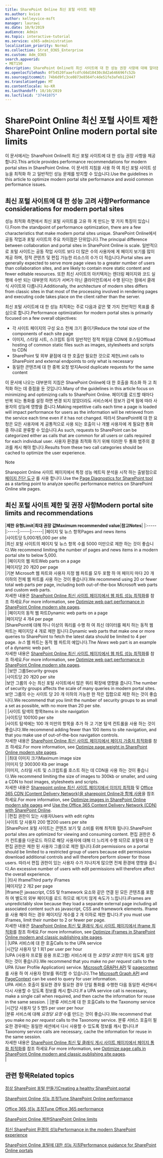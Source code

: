 ```yaml
---
title: SharePoint Online 최신 포털 사이트 제한
ms.author: kvice
author: kelleyvice-msft
manager: laurawi
ms.date: 10/9/2019
audience: Admin
ms.topic: interactive-tutorial
ms.service: o365-administration
localization_priority: Normal
ms.collection: Strat_O365_Enterprise
ms.custom: Adm_O365
search.appverid:
- MET150
description: SharePoint Online의 최신 사이트에 대 한 성능 권장 사항에 대해 알아봅니다.
ms.openlocfilehash: 0f54520faaefcdfc66d10430c8d2a646696fc52b
ms.sourcegitcommit: 74b6d9fc3ce0873e8564fc4de51fe3afeb122447
ms.translationtype: MT
ms.contentlocale: ko-KR
ms.lasthandoff: 10/10/2019
ms.locfileid: "37441075"
---
```

# <a name="sharepoint-online-modern-portal-site-limits"></a><span data-ttu-id="c895d-103">SharePoint Online 최신 포털 사이트 제한</span><span class="sxs-lookup"><span data-stu-id="c895d-103">SharePoint Online modern portal site limits</span></span>

<span data-ttu-id="c895d-104">이 문서에서는 SharePoint Online의 최신 포털 사이트에 대 한 성능 권장 사항을 제공 합니다.</span><span class="sxs-lookup"><span data-stu-id="c895d-104">This article provides performance recommendations for modern portal sites in SharePoint Online.</span></span> <span data-ttu-id="c895d-105">이 문서의 지침을 사용 하 여 최신 포털 사이트 성능을 최적화 하 고 일반적인 성능 문제를 방지할 수 있습니다.</span><span class="sxs-lookup"><span data-stu-id="c895d-105">Use the guidelines in this article to optimize modern portal site performance and avoid common performance issues.</span></span>

## <a name="performance-considerations-for-modern-portal-sites"></a><span data-ttu-id="c895d-106">최신 포털 사이트에 대 한 성능 고려 사항</span><span class="sxs-lookup"><span data-stu-id="c895d-106">Performance considerations for modern portal sites</span></span>

<span data-ttu-id="c895d-107">성능 최적화 측면에서 최신 포털 사이트를 고유 하 게 만드는 몇 가지 특징이 있습니다.</span><span class="sxs-lookup"><span data-stu-id="c895d-107">From the standpoint of performance optimization, there are a few characteristics that make modern portal sites unique.</span></span> <span data-ttu-id="c895d-108">SharePoint Online에서 공동 작업과 포털 사이트의 주요 차이점은 단위입니다.</span><span class="sxs-lookup"><span data-stu-id="c895d-108">The principal difference between collaboration and portal sites in SharePoint Online is scale.</span></span> <span data-ttu-id="c895d-109">일반적으로 포털 사이트는 공동 작업 사이트 보다 더 많은 수의 사용자에 게 페이지 보기를 많이 제공 하며, 정적 콘텐츠 및 편집 가능한 리소스의 수가 더 적습니다.</span><span class="sxs-lookup"><span data-stu-id="c895d-109">Portal sites are generally expected to serve more page views to a greater number of users than collaboration sites, and are likely to contain more static content and fewer editable resources.</span></span> <span data-ttu-id="c895d-110">또한 최신 사이트의 아키텍처는 렌더링 페이지와 코드 실행에 수반 되는 대부분의 처리가 서버가 아닌 클라이언트에서 수행 된다는 점에서 클래식 사이트와 다릅니다.</span><span class="sxs-lookup"><span data-stu-id="c895d-110">Additionally, the architecture of modern sites differs from classic sites in that most of the processing involved in rendering pages and executing code takes place on the client rather than the server.</span></span>

<span data-ttu-id="c895d-111">최신 포털 사이트에 대 한 성능 최적화는 주로 다음과 같은 몇 가지 전반적인 목표를 중심으로 합니다.</span><span class="sxs-lookup"><span data-stu-id="c895d-111">Performance optimization for modern portal sites is primarily focused on a few overall objectives:</span></span>

- <span data-ttu-id="c895d-112">각 사이트 페이지의 구성 요소 전체 크기 줄이기</span><span class="sxs-lookup"><span data-stu-id="c895d-112">Reduce the total size of the components of each site page</span></span>
- <span data-ttu-id="c895d-113">이미지, 스타일 시트, 스크립트 등의 일반적인 정적 파일을 CDN에 호스팅</span><span class="sxs-lookup"><span data-stu-id="c895d-113">Offload hosting of common static files such as images, stylesheets and scripts to CDN</span></span>
- <span data-ttu-id="c895d-114">SharePoint 및 외부 끝점에 대 한 호출만 필요한 것으로 제한</span><span class="sxs-lookup"><span data-stu-id="c895d-114">Limit calls to SharePoint and external endpoints to only what is necessary</span></span>
- <span data-ttu-id="c895d-115">동일한 콘텐츠에 대 한 중복 요청 방지</span><span class="sxs-lookup"><span data-stu-id="c895d-115">Avoid duplicate requests for the same content</span></span>

<span data-ttu-id="c895d-116">이 문서에 나오는 대부분의 지침은 SharePoint Online에 대 한 호출을 최소화 하 고 최적화 하는 데 중점을 둔 것입니다.</span><span class="sxs-lookup"><span data-stu-id="c895d-116">Many of the guidelines in this article focus on minimizing and optimizing calls to SharePoint Online.</span></span> <span data-ttu-id="c895d-117">페이지를 로드할 때마다 반복 되는 통화를 설정 하면 변경 되지 않았더라도 서비스에서 정보가 검색 됨에 따라 사용자의 성능에 영향을 줍니다.</span><span class="sxs-lookup"><span data-stu-id="c895d-117">Making repetitive calls each time a page is loaded will impact performance for users as the information will be retrieved from the service each time even if it has not changed.</span></span> <span data-ttu-id="c895d-118">따라서 SharePoint에 대 한 요청은 모든 사용자에 게 공통적으로 사용 되는 호출이 나 개별 사용자에 게 필요한 통화 중 하나로 분류할 수 있습니다.</span><span class="sxs-lookup"><span data-stu-id="c895d-118">As such, requests to SharePoint can be categorized either as calls that are common for all users or calls required for each individual user.</span></span> <span data-ttu-id="c895d-119">사용자 환경을 최적화 하기 위해 이러한 두 통화 범주의 결과를 캐시 해야 합니다.</span><span class="sxs-lookup"><span data-stu-id="c895d-119">Results from these two call categories should be cached to optimize the user experience.</span></span>

>[!NOTE]
><span data-ttu-id="c895d-120">Sharepoint Online 사이트 페이지에서 특정 성능 메트릭 분석을 시작 하는 출발점으로 [페이지 진단 도구](https://aka.ms/perftool) 를 사용 합니다.</span><span class="sxs-lookup"><span data-stu-id="c895d-120">Use the [Page Diagnostics for SharePoint tool](https://aka.ms/perftool) as a starting point to analyze specific performance metrics on SharePoint Online site pages.</span></span>

## <a name="modern-portal-site-limits-and-recommendations"></a><span data-ttu-id="c895d-121">최신 포털 사이트 제한 및 권장 사항</span><span class="sxs-lookup"><span data-stu-id="c895d-121">Modern portal site limits and recommendations</span></span>

|<span data-ttu-id="c895d-122">**제한 유형**</span><span class="sxs-lookup"><span data-stu-id="c895d-122">**Limit**</span></span>|<span data-ttu-id="c895d-123">**최대 권장 값**</span><span class="sxs-lookup"><span data-stu-id="c895d-123">**Maximum recommended value**</span></span>|<span data-ttu-id="c895d-124">**참고**</span><span class="sxs-lookup"><span data-stu-id="c895d-124">**Notes**</span></span>|
|:-----|:-----|:-----|:-----|
|<span data-ttu-id="c895d-125">페이지 및 뉴스 항목</span><span class="sxs-lookup"><span data-stu-id="c895d-125">Pages and news items</span></span>  <br/> |<span data-ttu-id="c895d-126">사이트당 5,000개</span><span class="sxs-lookup"><span data-stu-id="c895d-126">5,000 per site</span></span>  <br/> |<span data-ttu-id="c895d-127">최신 포털 사이트의 페이지 및 뉴스 항목 수를 5000 미만으로 제한 하는 것이 좋습니다.</span><span class="sxs-lookup"><span data-stu-id="c895d-127">We recommend limiting the number of pages and news items in a modern portal site to below 5,000.</span></span>  <br/> |
|<span data-ttu-id="c895d-128">페이지의 웹 파트</span><span class="sxs-lookup"><span data-stu-id="c895d-128">Web parts on a page</span></span>  <br/> |<span data-ttu-id="c895d-129">페이지당 20 개</span><span class="sxs-lookup"><span data-stu-id="c895d-129">20 per page</span></span>  <br/> |<span data-ttu-id="c895d-130">기본 Microsoft 웹 파트와 사용자 지정 웹 파트를 모두 포함 하 여 페이지 마다 20 개 이하의 전체 웹 파트를 사용 하는 것이 좋습니다.</span><span class="sxs-lookup"><span data-stu-id="c895d-130">We recommend using 20 or fewer total web parts per page, including both out-of-the-box Microsoft web parts and custom web parts.</span></span> <br/> <span data-ttu-id="c895d-131">자세한 내용은 [SharePoint Online 최신 사이트 페이지에서 웹 파트 성능 최적화](modern-web-part-optimization.md)를 참조 하세요.</span><span class="sxs-lookup"><span data-stu-id="c895d-131">For more information, see [Optimize web part performance in SharePoint Online modern site pages](modern-web-part-optimization.md).</span></span>  <br/> |
|<span data-ttu-id="c895d-132">페이지의 동적 웹 파트</span><span class="sxs-lookup"><span data-stu-id="c895d-132">Dynamic web parts on a page</span></span>  <br/> |<span data-ttu-id="c895d-133">페이지당 4 개</span><span class="sxs-lookup"><span data-stu-id="c895d-133">4 per page</span></span>  <br/> |<span data-ttu-id="c895d-134">SharePoint에 대해 하나 이상의 쿼리를 수행 하 여 최신 데이터를 페치 하는 동적 웹 파트는 페이지당 4 개로 제한 됩니다.</span><span class="sxs-lookup"><span data-stu-id="c895d-134">Dynamic web parts that make one or more queries to SharePoint to fetch the latest data should be limited to 4 per page.</span></span> <span data-ttu-id="c895d-135">_뉴스_ 웹 파트는 동적 웹 파트의 예입니다.</span><span class="sxs-lookup"><span data-stu-id="c895d-135">The _News_ web part is an example of a dynamic web part.</span></span> <br/> <span data-ttu-id="c895d-136">자세한 내용은 [SharePoint Online 최신 사이트 페이지에서 웹 파트 성능 최적화](modern-web-part-optimization.md)를 참조 하세요.</span><span class="sxs-lookup"><span data-stu-id="c895d-136">For more information, see [Optimize web part performance in SharePoint Online modern site pages](modern-web-part-optimization.md).</span></span>    <br/> |
|<span data-ttu-id="c895d-137">보안 그룹</span><span class="sxs-lookup"><span data-stu-id="c895d-137">Security groups</span></span>  <br/> |<span data-ttu-id="c895d-138">사이트당 20 개</span><span class="sxs-lookup"><span data-stu-id="c895d-138">20 per site</span></span>  <br/> |<span data-ttu-id="c895d-139">보안 그룹의 수는 최신 포털 사이트에서 많은 쿼리 확장에 영향을 줍니다.</span><span class="sxs-lookup"><span data-stu-id="c895d-139">The number of security groups affects the scale of many queries in modern portal sites.</span></span> <span data-ttu-id="c895d-140">보안 그룹의 수는 사이트 당 20 개 이하의 가능한 한 작은 집합으로 제한 하는 것이 좋습니다.</span><span class="sxs-lookup"><span data-stu-id="c895d-140">We recommend that you limit the number of security groups to as small a set as possible, with no more than 20 per site.</span></span>  <br/> |
|<span data-ttu-id="c895d-141">사이트 탐색의 항목</span><span class="sxs-lookup"><span data-stu-id="c895d-141">Items in site navigation</span></span>  <br/> |<span data-ttu-id="c895d-142">사이트당 100</span><span class="sxs-lookup"><span data-stu-id="c895d-142">100 per site</span></span>  <br/> |<span data-ttu-id="c895d-143">사이트 탐색에는 100 개 미만의 항목을 추가 하 고 기본 탐색 컨트롤을 사용 하는 것이 좋습니다.</span><span class="sxs-lookup"><span data-stu-id="c895d-143">We recommend adding fewer than 100 items to site navigation, and that you make use of out-of-the-box navigation controls.</span></span>  <br/> <span data-ttu-id="c895d-144">자세한 내용은 [SharePoint Online 최신 사이트 페이지에서 페이지 가중치 최적화](modern-page-weight-optimization.md)를 참조 하세요.</span><span class="sxs-lookup"><span data-stu-id="c895d-144">For more information, see [Optimize page weight in SharePoint Online modern site pages](modern-page-weight-optimization.md).</span></span> <br/> |
|<span data-ttu-id="c895d-145">최대 이미지 크기</span><span class="sxs-lookup"><span data-stu-id="c895d-145">Maximum image size</span></span>  <br/> |<span data-ttu-id="c895d-146">이미지 당 300</span><span class="sxs-lookup"><span data-stu-id="c895d-146">300 Kb per image</span></span>  <br/> |<span data-ttu-id="c895d-147">이미지, 스타일 시트 및 스크립트를 호스트 하는 데 CDN을 사용 하는 것이 좋습니다.</span><span class="sxs-lookup"><span data-stu-id="c895d-147">We recommend limiting the size of images to 300kb or smaller, and using a CDN to host images, stylesheets and scripts.</span></span> <br/><span data-ttu-id="c895d-148">자세한 내용은 [Sharepoint online 최신 사이트 페이지에서 이미지 최적화](modern-image-optimization.md) 및 [Office 365 CDN (Content Delivery Network)을 sharepoint Online과 함께 사용](use-office-365-cdn-with-spo.md)을 참조 하세요.</span><span class="sxs-lookup"><span data-stu-id="c895d-148">For more information, see [Optimize images in SharePoint Online modern site pages](modern-image-optimization.md) and [Use the Office 365 Content Delivery Network (CDN) with SharePoint Online](use-office-365-cdn-with-spo.md).</span></span>  <br/> |
|<span data-ttu-id="c895d-149">편집 권한이 있는 사용자</span><span class="sxs-lookup"><span data-stu-id="c895d-149">Users with edit rights</span></span>  <br/> |<span data-ttu-id="c895d-150">사이트 당 사용자 200 명</span><span class="sxs-lookup"><span data-stu-id="c895d-150">200 users per site</span></span>  <br/> |<span data-ttu-id="c895d-151">SharePoint 포털 사이트는 콘텐츠 보기 및 소비를 위해 최적화 됩니다.</span><span class="sxs-lookup"><span data-stu-id="c895d-151">SharePoint portal sites are optimized for viewing and consuming content.</span></span> <span data-ttu-id="c895d-152">편집 권한은 추가 컨트롤을 다운로드 하므로 해당 사용자에 대해 더 느리게 수행 되므로 포털에 대 한 편집 권한은 제한 된 사용자 그룹으로 제한 됩니다.</span><span class="sxs-lookup"><span data-stu-id="c895d-152">Edit permissions on a portal should be limited to a restricted group of users because edit permissions download additional controls and will therefore perform slower for those users.</span></span> <span data-ttu-id="c895d-153">따라서 편집 권한이 있는 사용자 수가 지나치게 많으면 전체 환경에 영향을 줍니다.</span><span class="sxs-lookup"><span data-stu-id="c895d-153">An excessive number of users with edit permissions will therefore affect the overall experience.</span></span> <br/> |
|<span data-ttu-id="c895d-154">타사 Iframe</span><span class="sxs-lookup"><span data-stu-id="c895d-154">Third party iFrames</span></span>  <br/> |<span data-ttu-id="c895d-155">페이지당 2 개</span><span class="sxs-lookup"><span data-stu-id="c895d-155">2 per page</span></span>  <br/> |<span data-ttu-id="c895d-156">Iframe은 javascript, CSS 및 framework 요소와 같은 연결 된 모든 콘텐츠를 포함 하 여 별도의 외부 페이지를 로드 하므로 예기치 않게 속도가 느립니다.</span><span class="sxs-lookup"><span data-stu-id="c895d-156">iFrames are unpredictably slow because they load a separate external page including all associated content such as javascript, CSS and framework elements.</span></span> <span data-ttu-id="c895d-157">Iframe을 사용 해야 하는 경우 페이지당 개수를 2 개 이하로 제한 합니다.</span><span class="sxs-lookup"><span data-stu-id="c895d-157">If you must use iFrames, limit their number to 2 or fewer per page.</span></span><br/> <span data-ttu-id="c895d-158">자세한 내용은 [SharePoint Online 최신 및 클래식 게시 사이트 페이지에서 Iframe 최적화](modern-iframe-optimization.md)를 참조 하세요.</span><span class="sxs-lookup"><span data-stu-id="c895d-158">For more information, see [Optimize iFrames in SharePoint Online modern and classic publishing site pages](modern-iframe-optimization.md).</span></span> <br/> |
|<span data-ttu-id="c895d-159">UPA 서비스에 대 한 호출</span><span class="sxs-lookup"><span data-stu-id="c895d-159">Calls to the UPA service</span></span>  <br/> |<span data-ttu-id="c895d-160">시간당 사용자 당 1 회</span><span class="sxs-lookup"><span data-stu-id="c895d-160">1 per user per hour</span></span>  <br/> |<span data-ttu-id="c895d-161">UPA (사용자 프로필 응용 프로그램) 서비스에 대 한 _요청당 요청만_ 하지 않도록 설정 하는 것이 좋습니다.</span><span class="sxs-lookup"><span data-stu-id="c895d-161">We recommend that you make no _per request_ calls to the UPA (User Profile Application) service.</span></span> <span data-ttu-id="c895d-162">[Microsoft GRAPH API](https://docs.microsoft.com/en-us/graph/call-api) 및 [pagecontext](https://docs.microsoft.com/en-us/javascript/api/sp-page-context/pagecontext?view=sp-typescript-latest) 를 사용 하 여 사용자 정보를 쿼리할 수 있습니다.</span><span class="sxs-lookup"><span data-stu-id="c895d-162">The [Microsoft Graph API](https://docs.microsoft.com/en-us/graph/call-api) and [PageContext](https://docs.microsoft.com/en-us/javascript/api/sp-page-context/pagecontext?view=sp-typescript-latest) can be used to query for user information.</span></span>  <br/> <span data-ttu-id="c895d-163">UPA 서비스 호출이 필요한 경우 필요한 경우 단일 통화를 수행한 다음 동일한 세션에서 다시 사용할 수 있도록 정보를 캐시 합니다.</span><span class="sxs-lookup"><span data-stu-id="c895d-163">If a UPA service call is necessary, make a single call when required, and then cache the information for reuse in the same session.</span></span> |
|<span data-ttu-id="c895d-164">분류 서비스에 대 한 호출</span><span class="sxs-lookup"><span data-stu-id="c895d-164">Calls to the Taxonomy service</span></span>  <br/> |<span data-ttu-id="c895d-165">시간당 사용자 당 5 명</span><span class="sxs-lookup"><span data-stu-id="c895d-165">5 per user per hour</span></span>  <br/> |<span data-ttu-id="c895d-166">분류 서비스에 대해 _요청당 요청_ 수를 만드는 것이 좋습니다.</span><span class="sxs-lookup"><span data-stu-id="c895d-166">We recommend that you make no _per request_ calls to the Taxonomy service.</span></span> <span data-ttu-id="c895d-167">분류 서비스 호출이 필요한 경우에는 동일한 세션에서 다시 사용할 수 있도록 정보를 캐시 합니다.</span><span class="sxs-lookup"><span data-stu-id="c895d-167">If Taxonomy service calls are necessary, cache the information for reuse in the same session.</span></span> <br/> <span data-ttu-id="c895d-168">자세한 내용은 [SharePoint Online 최신 및 클래식 게시 사이트 페이지에서 페이지 통화 최적화](modern-page-call-optimization.md)를 참조 하세요.</span><span class="sxs-lookup"><span data-stu-id="c895d-168">For more information, see [Optimize page calls in SharePoint Online modern and classic publishing site pages](modern-page-call-optimization.md).</span></span> <br/> |

## <a name="related-topics"></a><span data-ttu-id="c895d-169">관련 항목</span><span class="sxs-lookup"><span data-stu-id="c895d-169">Related topics</span></span>

[<span data-ttu-id="c895d-170">정상 SharePoint 포털 만들기</span><span class="sxs-lookup"><span data-stu-id="c895d-170">Creating a healthy SharePoint portal</span></span>](https://docs.microsoft.com/sharepoint/portal-health)

[<span data-ttu-id="c895d-171">SharePoint Online 성능 조정</span><span class="sxs-lookup"><span data-stu-id="c895d-171">Tune SharePoint Online performance</span></span>](tune-sharepoint-online-performance.md)

[<span data-ttu-id="c895d-172">Office 365 성능 조정</span><span class="sxs-lookup"><span data-stu-id="c895d-172">Tune Office 365 performance</span></span>](tune-office-365-performance.md)

[<span data-ttu-id="c895d-173">SharePoint Online 제한</span><span class="sxs-lookup"><span data-stu-id="c895d-173">SharePoint Online limits</span></span>](https://docs.microsoft.com/en-us/office365/servicedescriptions/sharepoint-online-service-description/sharepoint-online-limits)

[<span data-ttu-id="c895d-174">최신 SharePoint 환경의 성능</span><span class="sxs-lookup"><span data-stu-id="c895d-174">Performance in the modern SharePoint experience</span></span>](https://docs.microsoft.com/en-us/sharepoint/modern-experience-performance)

[<span data-ttu-id="c895d-175">SharePoint Online 포털에 대한 성능 지침</span><span class="sxs-lookup"><span data-stu-id="c895d-175">Performance guidance for SharePoint Online portals</span></span>](https://docs.microsoft.com/en-us/sharepoint/dev/solution-guidance/portal-performance)

